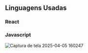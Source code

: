 

## Linguagens Usadas
### React
### Javascript

![Captura de tela 2025-04-05 160247](https://github.com/user-attachments/assets/bb6412cb-794f-493c-b407-7a18dcb50348)
